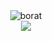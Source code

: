 <center>
    <img src="https://github.com/LunaTMT/2D-Terrain-Generation/assets/44672093/2bba52e2-5538-4e3a-8bc8-e3df3d43f4e9" alt="borat">
    <br>
    <img src="https://github.com/LunaTMT/2D-Terrain-Generation/assets/44672093/ab3770b1-ced0-4dae-a554-069e11913c5f">
</center>
